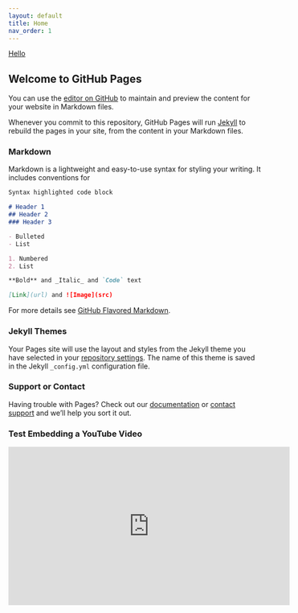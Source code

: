 ```yaml
---
layout: default
title: Home
nav_order: 1
---
```


[Hello](test.html)

## Welcome to GitHub Pages

You can use the [editor on GitHub](https://github.com/Focicle2020/Focicle2020.github.io/edit/master/index.md) to maintain and preview the content for your website in Markdown files.

Whenever you commit to this repository, GitHub Pages will run [Jekyll](https://jekyllrb.com/) to rebuild the pages in your site, from the content in your Markdown files.

### Markdown

Markdown is a lightweight and easy-to-use syntax for styling your writing. It includes conventions for

```markdown
Syntax highlighted code block

# Header 1
## Header 2
### Header 3

- Bulleted
- List

1. Numbered
2. List

**Bold** and _Italic_ and `Code` text

[Link](url) and ![Image](src)
```

For more details see [GitHub Flavored Markdown](https://guides.github.com/features/mastering-markdown/).

### Jekyll Themes

Your Pages site will use the layout and styles from the Jekyll theme you have selected in your [repository settings](https://github.com/Focicle2020/Focicle2020.github.io/settings). The name of this theme is saved in the Jekyll `_config.yml` configuration file.

### Support or Contact

Having trouble with Pages? Check out our [documentation](https://help.github.com/categories/github-pages-basics/) or [contact support](https://github.com/contact) and we’ll help you sort it out.

### Test Embedding a YouTube Video

<iframe width="560" height="315" src="https://www.youtube.com/embed/jNQXAC9IVRw" frameborder="0" allow="accelerometer; autoplay; encrypted-media; gyroscope; picture-in-picture" allowfullscreen></iframe>
